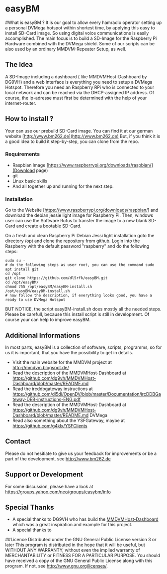 # easyBM

#What is easyBM ?
It is our goal to allow every hamradio operator setting up a personal DVMega hotspot within shortest time, by applying this easy to install SD-Card image. So using digital voice communications is easily accomplished.
The main focus is to build a SD-Image for the Raspberry Pi Hardware combined with the DVMega shield. Some of our scripts can be also used by an ordinary MMDVM-Repeater Setup, as well. 

## The Idea
A SD-Image including a dashboard ( like MMDVMHost-Dashboard by DG9VH) and a web interface is everything you need to setup a DVMega Hotspot. Therefore you need an Raspberry RPi who is connected to your local network and can be reached via the DHCP-assigned IP address. Of course, the ip-adresse must first be determined with the help of your internet-router.

## How to install ?
Your can use  our prebuild SD-Card image. You can find it at our german website [http://www.bm262.de](http://www.bm262.de)
But, if you think it is a good idea to build it step-by-step, you can clone from the repo.  

### Requirements
* Raspbian Image [https://www.raspberrypi.org/downloads/raspbian/](Download page)
* git
* Linux basic skills
* And all together  up and running for the next step.

### Installation
Go to the Website [https://www.raspberrypi.org/downloads/raspbian/] and download the debian jessie light image for Raspberry Pi. Then, windows user can use the Software Rufus to transfer the image to a new blank SD-Card and create a bootable SD-Card.

On a fresh and clean Raspberry Pi Debian Jessi light installation goto the directory /opt and clone the repository from github. 
Login into the Raspberry with the default password "raspberry" and do the following steps:

	sudo su - 
	# do the following steps as user root, you can use the command sudo  
	apt install git 
	cd /opt
	git clone https://github.com/dl5rfk/easyBM.git
	cd /opt/easyBM/
	chmod 755 /opt/easyBM/easyBM-install.sh
	/opt/easyBM/easyBM-install.sh
	# now follow the description, if everything looks good, you have a ready to use DVMega Hotspot

BUT NOTICE, the script easyBM-install.sh does mostly all the needed steps. Please be carefull, because this install script is still in development. Of course your can help to improve easyBM. 

## Additional Informations
In most parts, easyBM is a collection of software, scripts, programms, so for us it is important, that you have the possibility to get in details.

- Visit the main website for the MMDVM project at http://mmdvm.blogspot.de/ 
- Read the description of the MMDVMHost-Dashboard at https://github.com/dg9vh/MMDVMHost-Dashboard/blob/master/README.md 
- Read the ircddbgateway instructions at https://github.com/dl5di/OpenDV/blob/master/Documentation/ircDDBGateway-DEB-instructions-ENG.pdf
- Read the description of the MMDVMHost-Dashboard at https://github.com/dg9vh/MMDVMHost-Dashboard/blob/master/README.md 
DVMega 
- Read also something about the YSFGateway, maybe at https://github.com/g4klx/YSFClients 
 

## Contact
Please do not hesitiate to give us your feedback for improvements or be a part of the development. see http://www.bm262.de

## Support or Development 
For some discussion, please have a look at https://groups.yahoo.com/neo/groups/easybm/info

## Special Thanks
- A special thanks to DG9VH who has build the [MMDVMHost-Dashboard](https://github.com/dg9vh/) which was a great inspiration and example for this project.
- A special thanks to 


##Licence
Distributed under the GNU General Public License version 3 or later
This program is distributed in the hope that it will be useful, but WITHOUT ANY WARRANTY; without even the implied warranty of MERCHANTABILITY or FITNESS FOR A PARTICULAR PURPOSE.
You should have received a copy of the GNU General Public License along with this program. If not, see http://www.gnu.org/licenses/.
